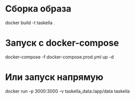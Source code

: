 # Сборка образа
docker build -t taskella .

# Запуск с docker-compose
docker-compose -f docker-compose.prod.yml up -d

# Или запуск напрямую
docker run -p 3000:3000 -v taskella_data:/app/data taskella